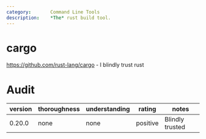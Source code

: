 ```yaml
---
category:       Command Line Tools
description:    *The* rust build tool.
---
```


# cargo

https://github.com/rust-lang/cargo - I blindly trust rust

# Audit

| version   | thoroughness | understanding | rating | notes |
| --------- | ------------ | ------------- | ------ | ----- |
| 0.20.0    | none | none | positive | Blindly trusted
